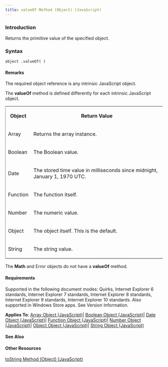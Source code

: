 ```yaml
---
title: valueOf Method (Object) (JavaScript)
---
```


### Introduction 

 Returns the primitive value of the specified object.

### Syntax 

```
object .valueOf( )
```

#### Remarks 

<div id="languageReferenceRemarksSection" class="section" name="collapseableSection" style="">
  <p xmlns:util="util">
    The required <span class="parameter" sdata="paramReference">object</span> reference is any intrinsic JavaScript object.
  </p>
  <p xmlns:util="util">
    The <b>valueOf</b> method is defined differently for each intrinsic JavaScript object.
  </p>
  <div class="caption"></div>
  <div class="tableSection">
    <table width="50%" cellspacing="2" cellpadding="5" frame="lhs">
      <tr>
        <th>
          <p xmlns:util="util">
            Object
          </p>
        </th>
        <th>
          <p xmlns:util="util">
            Return Value
          </p>
        </th>
      </tr>
      <tr>
        <td>
          <p xmlns:util="util">
            Array
          </p>
        </td>
        <td>
          <p xmlns:util="util">
            Returns the array instance.
          </p>
        </td>
      </tr>
      <tr>
        <td>
          <p xmlns:util="util">
            Boolean
          </p>
        </td>
        <td>
          <p xmlns:util="util">
            The Boolean value.
          </p>
        </td>
      </tr>
      <tr>
        <td>
          <p xmlns:util="util">
            Date
          </p>
        </td>
        <td>
          <p xmlns:util="util">
            The stored time value in milliseconds since midnight, January 1, 1970 UTC.
          </p>
        </td>
      </tr>
      <tr>
        <td>
          <p xmlns:util="util">
            Function
          </p>
        </td>
        <td>
          <p xmlns:util="util">
            The function itself.
          </p>
        </td>
      </tr>
      <tr>
        <td>
          <p xmlns:util="util">
            Number
          </p>
        </td>
        <td>
          <p xmlns:util="util">
            The numeric value.
          </p>
        </td>
      </tr>
      <tr>
        <td>
          <p xmlns:util="util">
            Object
          </p>
        </td>
        <td>
          <p xmlns:util="util">
            The object itself. This is the default.
          </p>
        </td>
      </tr>
      <tr>
        <td>
          <p xmlns:util="util">
            String
          </p>
        </td>
        <td>
          <p xmlns:util="util">
            The string value.
          </p>
        </td>
      </tr>
    </table>
  </div>
  <p xmlns:util="util">
    The <b>Math</b> and <span sdata="langKeyword" value="Error"><span class="keyword">Error</span></span> objects do not have a <b>valueOf</b> method.
  </p>
</div>

#### Requirements 

<div id="requirementsTitleSection" class="section" name="collapseableSection" style="">
  <p xmlns:util="util"></p>
  <p>
    Supported in the following document modes: Quirks, Internet Explorer 6 standards, Internet Explorer 7 standards, Internet Explorer 8 standards, Internet Explorer 9 standards, Internet Explorer 10
    standards. Also supported in Windows Store apps. See Version Information.
  </p>
  <p xmlns:util="util">
    <b>Applies To</b>: <span sdata="link"><a href="08e5f552-0797-4b48-8164-609582fc18c9.htm">Array Object (JavaScript)</a></span>| <span sdata="link"><a href=
    "d67748f2-7bf5-4889-8269-e777616cc5f0.htm">Boolean Object (JavaScript)</a></span>| <span sdata="link"><a href="ce2202bb-7ec9-4f5a-bf48-3a04feff283e.htm">Date Object (JavaScript)</a></span>|
    <span sdata="link"><a href="d3834767-203c-475e-848c-95c423ba15b6.htm">Function Object (JavaScript)</a></span>| <span sdata="link"><a href="76e87c37-cf6c-46cc-bafa-04be1fe3d78d.htm">Number Object
    (JavaScript)</a></span>| <span sdata="link"><a href="d24ef8fc-217b-4828-94e1-19f72780bae0.htm">Object Object (JavaScript)</a></span>| <span sdata="link"><a href=
    "8063ecd5-5778-4e87-b985-b21420171914.htm">String Object (JavaScript)</a></span>
  </p>
</div>

#### See Also 

<div id="seeAlsoSection" class="section" name="collapseableSection" style="">
  <h4 class="subHeading">
    Other Resources
  </h4>
  <div class="seeAlsoStyle">
    <span sdata="link" xmlns:util="util"><a href="c4ae9da2-60c9-486f-b00a-9df03fda4a35.htm">toString Method (Object) (JavaScript)</a></span>
  </div>
</div>

